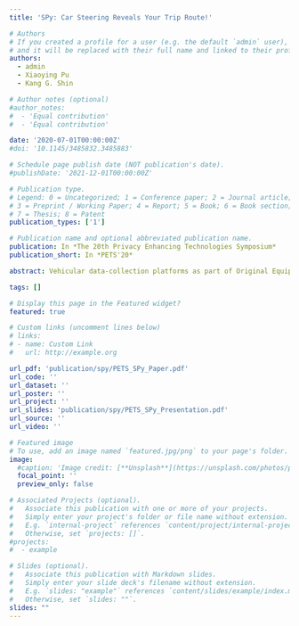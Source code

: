 ```yaml
---
title: 'SPy: Car Steering Reveals Your Trip Route!'

# Authors
# If you created a profile for a user (e.g. the default `admin` user), write the username (folder name) here
# and it will be replaced with their full name and linked to their profile.
authors:
  - admin
  - Xiaoying Pu
  - Kang G. Shin

# Author notes (optional)
#author_notes:
#  - 'Equal contribution'
#  - 'Equal contribution'

date: '2020-07-01T00:00:00Z'
#doi: '10.1145/3485832.3485883'

# Schedule page publish date (NOT publication's date).
#publishDate: '2021-12-01T00:00:00Z'

# Publication type.
# Legend: 0 = Uncategorized; 1 = Conference paper; 2 = Journal article;
# 3 = Preprint / Working Paper; 4 = Report; 5 = Book; 6 = Book section;
# 7 = Thesis; 8 = Patent
publication_types: ['1']

# Publication name and optional abbreviated publication name.
publication: In *The 20th Privacy Enhancing Technologies Symposium*
publication_short: In *PETS'20*

abstract: Vehicular data-collection platforms as part of Original Equipment Manufacturers’ (OEMs’) connected telematics services are on the rise in order to provide diverse connected services to the users. They also allow the collected data to be shared with third-parties upon users’ permission. Under the current suggested permission model, we find these platforms leaking users’ location information without explicitly obtaining users’ permission. We analyze the accuracy of inferring a vehicle’s location from seemingly benign steering wheel angle (SWA) traces, and show its impact on the driver’s location privacy. By collecting and processing real-life SWA traces, we can infer the users’ exact traveled routes with up to 71% accuracy, which is much higher than the state-of-the-art.

tags: []

# Display this page in the Featured widget?
featured: true

# Custom links (uncomment lines below)
# links:
# - name: Custom Link
#   url: http://example.org

url_pdf: 'publication/spy/PETS_SPy_Paper.pdf'
url_code: ''
url_dataset: ''
url_poster: ''
url_project: ''
url_slides: 'publication/spy/PETS_SPy_Presentation.pdf'
url_source: ''
url_video: ''

# Featured image
# To use, add an image named `featured.jpg/png` to your page's folder.
image:
  #caption: 'Image credit: [**Unsplash**](https://unsplash.com/photos/pLCdAaMFLTE)'
  focal_point: ''
  preview_only: false

# Associated Projects (optional).
#   Associate this publication with one or more of your projects.
#   Simply enter your project's folder or file name without extension.
#   E.g. `internal-project` references `content/project/internal-project/index.md`.
#   Otherwise, set `projects: []`.
#projects:
#  - example

# Slides (optional).
#   Associate this publication with Markdown slides.
#   Simply enter your slide deck's filename without extension.
#   E.g. `slides: "example"` references `content/slides/example/index.md`.
#   Otherwise, set `slides: ""`.
slides: ""
---
```


